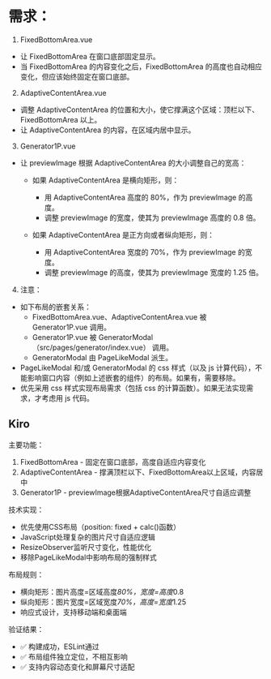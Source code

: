 # 需求：

1. FixedBottomArea.vue
- 让 FixedBottomArea 在窗口底部固定显示。
- 当 FixedBottomArea 的内容变化之后，FixedBottomArea 的高度也自动相应变化，但应该始终固定在窗口底部。

2. AdaptiveContentArea.vue
- 调整 AdaptiveContentArea 的位置和大小，使它撑满这个区域：顶栏以下、FixedBottomArea 以上。
- 让 AdaptiveContentArea 的内容，在区域内居中显示。

3. Generator1P.vue
- 让 previewImage 根据 AdaptiveContentArea 的大小调整自己的宽高：
    - 如果 AdaptiveContentArea 是横向矩形，则：
        - 用 AdaptiveContentArea 高度的 80%，作为 previewImage 的高度。
        - 调整 previewImage 的宽度，使其为 previewImage 高度的 0.8 倍。

    - 如果 AdaptiveContentArea 是正方向或者纵向矩形，则：
        - 用 AdaptiveContentArea 宽度的 70%，作为 previewImage 的宽度。
        - 调整 previewImage 的高度，使其为 previewImage 宽度的 1.25 倍。

4. 注意：
- 如下布局的嵌套关系：
    - FixedBottomArea.vue、AdaptiveContentArea.vue 被 Generator1P.vue 调用。
    - Generator1P.vue 被 GeneratorModal（src/pages/generator/index.vue） 调用。
    - GeneratorModal 由 PageLikeModal 派生。
- PageLikeModal 和/或 GeneratorModal 的 css 样式（以及 js 计算代码），不能影响窗口内容（例如上述嵌套的组件）的布局。如果有，需要移除。
- 优先采用 css 样式实现布局需求（包括 css 的计算函数）。如果无法实现需求，才考虑用 js 代码。

## Kiro

主要功能：
1. FixedBottomArea - 固定在窗口底部，高度自适应内容变化
2. AdaptiveContentArea - 撑满顶栏以下、FixedBottomArea以上区域，内容居中
3. Generator1P - previewImage根据AdaptiveContentArea尺寸自适应调整

技术实现：
- 优先使用CSS布局（position: fixed + calc()函数）
- JavaScript处理复杂的图片尺寸自适应逻辑
- ResizeObserver监听尺寸变化，性能优化
- 移除PageLikeModal中影响布局的强制样式

布局规则：
- 横向矩形：图片高度=区域高度*80%，宽度=高度*0.8
- 纵向矩形：图片宽度=区域宽度*70%，高度=宽度*1.25
- 响应式设计，支持移动端和桌面端

验证结果：
- ✅ 构建成功，ESLint通过
- ✅ 布局组件独立定位，不相互影响
- ✅ 支持内容动态变化和屏幕尺寸适配